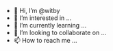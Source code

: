 - 👋 Hi, I’m @witby
- 👀 I’m interested in ...
- 🌱 I’m currently learning ...
- 💞️ I’m looking to collaborate on ...
- 📫 How to reach me ...

<!---
witby/witby is a ✨ special ✨ repository because its `README.md` (this file) appears on your GitHub profile.
You can click the Preview link to take a look at your changes.
--->
